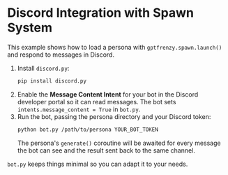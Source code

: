 # Discord Integration with Spawn System

This example shows how to load a persona with `gptfrenzy.spawn.launch()`
and respond to messages in Discord.

1. Install `discord.py`:
   ```bash
   pip install discord.py
   ```
2. Enable the **Message Content Intent** for your bot in the Discord
   developer portal so it can read messages. The bot sets
   `intents.message_content = True` in `bot.py`.
3. Run the bot, passing the persona directory and your Discord token:
   ```bash
   python bot.py /path/to/persona YOUR_BOT_TOKEN
   ```
   The persona's `generate()` coroutine will be awaited for every message
   the bot can see and the result sent back to the same channel.

`bot.py` keeps things minimal so you can adapt it to your needs.
